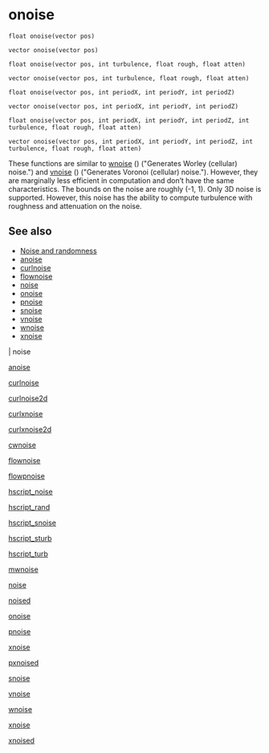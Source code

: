 # onoise

`float onoise(vector pos)`

`vector onoise(vector pos)`

`float onoise(vector pos, int turbulence, float rough, float atten)`

`vector onoise(vector pos, int turbulence, float rough, float atten)`

`float onoise(vector pos, int periodX, int periodY, int periodZ)`

`vector onoise(vector pos, int periodX, int periodY, int periodZ)`

`float onoise(vector pos, int periodX, int periodY, int periodZ, int turbulence, float rough, float atten)`

`vector onoise(vector pos, int periodX, int periodY, int periodZ, int turbulence, float rough, float atten)`

These functions are similar to [wnoise](wnoise.html) () ("Generates Worley (cellular) noise.") and
[vnoise](vnoise.html) () ("Generates Voronoi (cellular) noise."). However, they are marginally less efficient in
computation and don’t have the same characteristics. The bounds on the
noise are roughly (-1, 1). Only 3D noise is supported. However, this
noise has the ability to compute turbulence with roughness and
attenuation on the noise.

## See also

- [Noise and randomness](../random.html)
- [anoise](anoise.html)
- [curlnoise](curlnoise.html)
- [flownoise](flownoise.html)
- [noise](noise.html)
- [onoise](onoise.html)
- [pnoise](pnoise.html)
- [snoise](snoise.html)
- [vnoise](vnoise.html)
- [wnoise](wnoise.html)
- [xnoise](xnoise.html)

|
noise

[anoise](anoise.html)

[curlnoise](curlnoise.html)

[curlnoise2d](curlnoise2d.html)

[curlxnoise](curlxnoise.html)

[curlxnoise2d](curlxnoise2d.html)

[cwnoise](cwnoise.html)

[flownoise](flownoise.html)

[flowpnoise](flowpnoise.html)

[hscript_noise](hscript_noise.html)

[hscript_rand](hscript_rand.html)

[hscript_snoise](hscript_snoise.html)

[hscript_sturb](hscript_sturb.html)

[hscript_turb](hscript_turb.html)

[mwnoise](mwnoise.html)

[noise](noise.html)

[noised](noised.html)

[onoise](onoise.html)

[pnoise](pnoise.html)

[xnoise](pxnoise.html)

[pxnoised](pxnoised.html)

[snoise](snoise.html)

[vnoise](vnoise.html)

[wnoise](wnoise.html)

[xnoise](xnoise.html)

[xnoised](xnoised.html)
